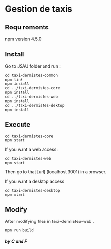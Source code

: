 # Gestion de taxis

## Requirements
npm version 4.5.0

## Install
Go to JSAU folder and run :
```shell
cd taxi-dermistes-common
npm link
npm install
cd ../taxi-dermistes-core
npm install
cd ../taxi-dermistes-web
npm install
cd ../taxi-dermistes-dektop
npm install
```

## Execute
```shell
cd taxi-dermistes-core
npm start
```
If you want a web access:
```shell
cd taxi-dermistes-web
npm start
```
Then go to that [url] (localhost:3001) in a browser.

If you want a desktop access
```shell
cd taxi-dermistes-desktop
npm start
```

## Modify
After modifying files in taxi-dermistes-web :
```shell
npm run build
```

##### by C and F
